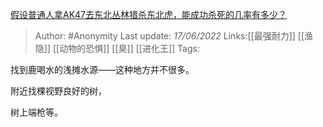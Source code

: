 [假设普通人拿AK47去东北丛林猎杀东北虎，能成功杀死的几率有多少？](https://www.zhihu.com/question/513363765/answer/2527455190)

> Author: #Anonymity
> Last update: *17/06/2022*
> Links:[[最强耐力]] [[渔隐]] [[动物的恐惧]] [[臭]] [[进化王]]
> Tags:

找到鹿喝水的浅摊水源——这种地方并不很多。

附近找棵视野良好的树，

树上端枪等。

